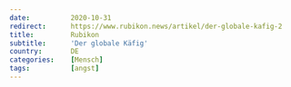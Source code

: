 ```yaml
---
date:          2020-10-31
redirect:      https://www.rubikon.news/artikel/der-globale-kafig-2
title:         Rubikon
subtitle:      'Der globale Käfig'
country:       DE
categories:    [Mensch]
tags:          [angst]
---
```

